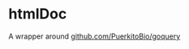 # htmlDoc

A wrapper around [github.com/PuerkitoBio/goquery](https://github.com/PuerkitoBio/goquery) 
